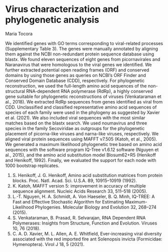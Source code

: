 Virus characterization and phylogenetic analysis
==============================
Maria Tocora

We identified genes with GO terms corresponding to viral-related processes (Supplementary Table 3). The genes were manually annotated by aligning them against the NCBI non-redundant protein sequence database using blastx. We found eleven sequences of eight genes from picornavirales and Naranavirus that were homologous to the viral genes we identified. We further extracted potential open reading frames (ORF) and conserved domains by using those genes as queries on NCBI’s ORF Finder and Conserved Domain Database (CDD), respectively. 
For phylogenetic reconstruction, we used the full-length amino acid sequences of the non-structural RNA-dependent RNA polymerase (RdRp), a highly conserved gene suitable for phylogenetic reconstructions of viruses (Venkataraman et al., 2018). We extracted RdRp sequences from genes identified as viral from CDD. Unclassified and classified representative amino acid sequences of species of each family were used in the phylogeny as suggested by Xavier et al. (2021). We also included viral sequences with the most similar matches based on the blastx search. We used noumavirus and three species in the family Secoviridae as outgroups for the phylogenetic placement of picorna-like viruses and narna-like viruses, respectively. We aligned viral protein sequences using MAFFT v7.505 (Katoh, et al., 2005). We generated a maximum likelihood phylogenetic tree based on amino acid sequences with the software program IQ-Tree v1.6.12 software (Nguyen et al., 2015), and the amino acid substitution model Blosum62+R5 (Henikoff and Henikoff, 1992). Finally, we evaluated the support for each node with 1000 bootstrap replicates. 


1. S. Henikoff, J. G. Henikoff, Amino acid substitution matrices from protein blocks. Proc. Natl. Acad. Sci. U.S.A. 89, 10915–10919 (1992).
2. K. Katoh, MAFFT version 5: improvement in accuracy of multiple sequence alignment. Nucleic Acids Research 33, 511–518 (2005).
3. L.-T. Nguyen, H. A. Schmidt, A. Von Haeseler, B. Q. Minh, IQ-TREE: A Fast and Effective Stochastic Algorithm for Estimating Maximum-Likelihood Phylogenies. Molecular Biology and Evolution 32, 268–274 (2015).
4. S. Venkataraman, B. Prasad, R. Selvarajan, RNA Dependent RNA Polymerases: Insights from Structure, Function and Evolution. Viruses 10, 76 (2018).
5. C. A. D. Xavier, M. L. Allen, A. E. Whitfield, Ever-increasing viral diversity associated with the red imported fire ant Solenopsis invicta (Formicidae: Hymenoptera). Virol J 18, 5 (2021).






